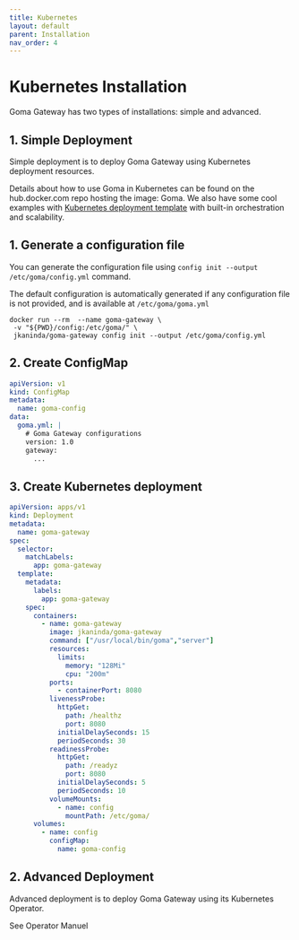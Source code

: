```yaml
---
title: Kubernetes
layout: default
parent: Installation
nav_order: 4
---
```


# Kubernetes Installation

Goma Gateway has two types of installations: simple and advanced.

## 1. Simple Deployment

Simple deployment is to deploy Goma Gateway using Kubernetes deployment resources.

Details about how to use Goma in Kubernetes can be found on the hub.docker.com repo hosting the image: Goma.
We also have some cool examples with [Kubernetes deployment template](https://github.com/jkaninda/goma-gateway/tree/main/examples) with built-in orchestration and scalability.

## 1. Generate a configuration file

You can generate the configuration file using `config init --output /etc/goma/config.yml` command.

The default configuration is automatically generated if any configuration file is not provided, and is available at `/etc/goma/goma.yml`

```shell
docker run --rm  --name goma-gateway \
 -v "${PWD}/config:/etc/goma/" \
 jkaninda/goma-gateway config init --output /etc/goma/config.yml
```

## 2. Create ConfigMap

```yaml
apiVersion: v1
kind: ConfigMap
metadata:
  name: goma-config
data:
  goma.yml: |
    # Goma Gateway configurations
    version: 1.0
    gateway:
      ...
```
## 3. Create Kubernetes deployment

```yaml
apiVersion: apps/v1
kind: Deployment
metadata:
  name: goma-gateway
spec:
  selector:
    matchLabels:
      app: goma-gateway
  template:
    metadata:
      labels:
        app: goma-gateway
    spec:
      containers:
        - name: goma-gateway
          image: jkaninda/goma-gateway
          command: ["/usr/local/bin/goma","server"]
          resources:
            limits:
              memory: "128Mi"
              cpu: "200m"
          ports:
            - containerPort: 8080
          livenessProbe:
            httpGet:
              path: /healthz
              port: 8080
            initialDelaySeconds: 15
            periodSeconds: 30
          readinessProbe:
            httpGet:
              path: /readyz
              port: 8080
            initialDelaySeconds: 5
            periodSeconds: 10
          volumeMounts:
            - name: config
              mountPath: /etc/goma/
      volumes:
        - name: config
          configMap:
            name: goma-config
```

## 2. Advanced Deployment

Advanced deployment is to deploy Goma Gateway using its Kubernetes Operator.

See Operator Manuel
